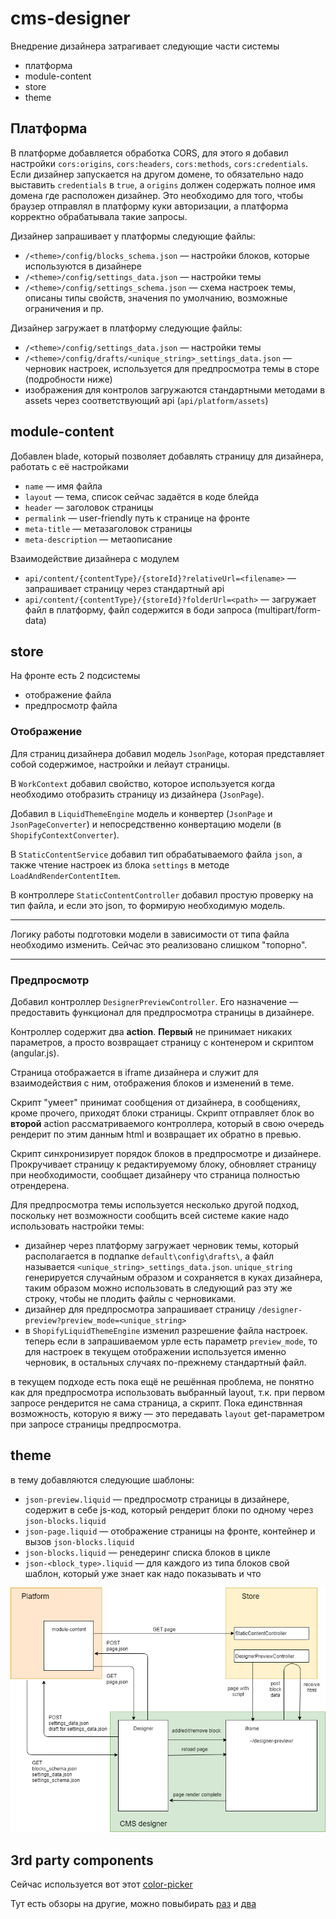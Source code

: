 # cms-designer

Внедрение дизайнера затрагивает следующие части системы

* платформа
* module-content
* store
* theme

## Платформа

В платформе добавляется обработка CORS, для этого я добавил настройки `cors:origins`, `cors:headers`, `cors:methods`, `cors:credentials`.
Если дизайнер запускается на другом домене, то обязательно надо выставить `credentials` в `true`, а `origins` должен содержать полное имя домена где расположен дизайнер.
Это необходимо для того, чтобы браузер отправлял в платформу куки авторизации, а платформа корректно обрабатывала такие запросы.

Дизайнер запрашивает у платформы следующие файлы:

* `/<theme>/config/blocks_schema.json` — настройки блоков, которые используются в дизайнере
* `/<theme>/config/settings_data.json` — настройки темы
* `/<theme>/config/settings_schema.json` — схема настроек темы, описаны типы свойств, значения по умолчанию, возможные ограничения и пр.

Дизайнер загружает в платформу следующие файлы:

* `/<theme>/config/settings_data.json` — настройки темы
* `/<theme>/config/drafts/<unique_string>_settings_data.json` — черновик настроек, используется для предпросмотра темы в сторе (подробности ниже)
* изображения для контролов загружаются стандартными методами в assets через соответствующий api (`api/platform/assets`)

## module-content

Добавлен blade, который позволяет добавлять страницу для дизайнера, работать с её настройками

* `name` — имя файла
* `layout` — тема, список сейчас задаётся в коде блейда
* `header` — заголовок страницы
* `permalink` — user-friendly путь к странице на фронте
* `meta-title` — метазаголовок страницы
* `meta-description` — метаописание

Взаимодействие дизайнера с модулем

* `api/content/{contentType}/{storeId}?relativeUrl=<filename>` — запрашивает страницу через стандартный api
* `api/content/{contentType}/{storeId}?folderUrl=<path>` — загружает файл в платформу, файл содержится в боди запроса (multipart/form-data)

## store

На фронте есть 2 подсистемы

* отображение файла
* предпросмотр файла

### Отображение

Для страниц дизайнера добавил модель `JsonPage`, которая представляет собой содержимое, настройки и лейаут страницы.

В `WorkContext` добавил свойство, которое используется когда необходимо отобразить страницу из дизайнера (`JsonPage`).

Добавил в `LiquidThemeEngine` модель и конвертер (`JsonPage` и `JsonPageConverter`) и непосредственно конвертацию модели (в `ShopifyContextConverter`).

В `StaticContentService` добавил тип обрабатываемого файла `json`, а также чтение настроек из блока `settings` в методе `LoadAndRenderContentItem`.

В контроллере `StaticContentController` добавил простую проверку на тип файла, и если это json, то формирую необходимую модель.

---

Логику работы подготовки модели в зависимости от типа файла необходимо изменить. Сейчас это реализовано слишком "топорно".

---

### Предпросмотр

Добавил контроллер `DesignerPreviewController`. Его назначение — предоставить функционал для предпросмотра страницы в дизайнере.

Контроллер содержит два **action**. **Первый** не принимает никаких параметров, а просто возвращает страницу с контенером и скриптом (angular.js).

Страница отображается в iframe дизайнера и служит для взаимодействия с ним, отображения блоков и изменений в теме.

Скрипт "умеет" принимат сообщения от дизайнера, в сообщениях, кроме прочего, приходят блоки страницы. Скрипт отправляет блок во **второй** action рассматриваемого контроллера, который в свою очередь рендерит по этим данным html и возвращает их обратно в превью.

Скрипт синхронизирует порядок блоков в предпросмотре и дизайнере. Прокручивает страницу к редактируемому блоку, обновляет страницу при необходимости, сообщает дизайнеру что страница полностью отрендерена.

Для предпросмотра темы используется несколько другой подход, поскольку нет возможности сообщить всей системе какие надо использовать настройки темы:

* дизайнер через платформу загружает черновик темы, который располагается в подпапке `default\config\drafts\`, а файл называется `<unique_string>_settings_data.json`. `unique_string` генерируется случайным образом и сохраняется в куках дизайнера, таким образом можно использовать в следующий раз эту же строку, чтобы не плодить файлы с черновиками.
* дизайнер для предпросмотра запрашивает страницу `/designer-preview?preview_mode=<unique_string>`
* в `ShopifyLiquidThemeEngine` изменил разрешение файла настроек. теперь если в запрашиваемом урле есть параметр `preview_mode`, то для настроек в текущем отображении используется именно черновик, в остальных случаях по-прежнему стандартный файл.

в текущем подходе есть пока ещё не решённая проблема, не понятно как для предпросмотра использовать выбранный layout, т.к. при первом запросе рендерится не сама страница, а скрипт. Пока единствнная возможность, которую я вижу — это передавать `layout` get-параметром при запросе страницы предпросмотра.

## theme

в тему добавляются следующие шаблоны:

* `json-preview.liquid` — предпросмотр страницы в дизайнере, содержит в себе js-код, который рендерит блоки по одному через `json-blocks.liquid`
* `json-page.liquid` — отображение страницы на фронте, контейнер и вызов `json-blocks.liquid`
* `json-blocks.liquid` — ренедеринг списка блоков в цикле
* `json-<block_type>.liquid` — для каждого из типа блоков свой шаблон, который уже знает как надо показывать и что

![schema](docs/cms-designer-explain.png)

## 3rd party components

Сейчас используется вот этот [color-picker](https://github.com/zefoy/ngx-color-picker)

Тут есть обзоры на другие, можно повыбирать [раз](https://medium.com/@dancornilov/angular-5-color-picker-component-be-colorfully-7e8b12c27ac0) и [два](http://angularjs.bestjquery.com/demo/color-picker/)
